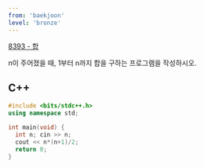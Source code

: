 ```yaml
---
from: 'baekjoon'
level: 'bronze'
---
```


[8393 - 합](https://www.acmicpc.net/problem/8393)

n이 주어졌을 때, 1부터 n까지 합을 구하는 프로그램을 작성하시오.

## C++

```cpp
#include <bits/stdc++.h>
using namespace std;

int main(void) {
  int n; cin >> n;
  cout << n*(n+1)/2;
  return 0;
}
```
